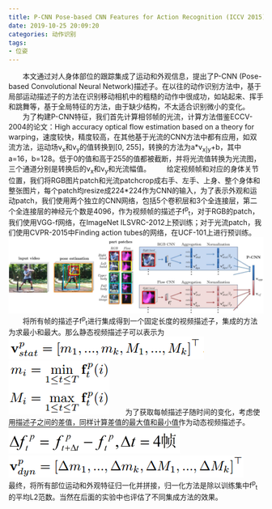 ```yaml
---
title: P-CNN Pose-based CNN Features for Action Recognition (ICCV 2015)
date: 2019-10-25 20:09:20
categories: 动作识别
tags:
- 位姿
---
```

&emsp;&emsp;本文通过对人身体部位的跟踪集成了运动和外观信息，提出了P-CNN (Pose-based Convolutional Neural Network)描述子。在以往的动作识别方法中，基于局部运动描述子的方法在识别移动相机中的粗糙的动作中很成功，如站起来、挥手和跳舞等，基于全局特征的方法，由于缺少结构，不太适合识别微小的变化。
&emsp;&emsp;为了构建P-CNN特征，我们首先计算相邻帧的光流，计算方法借鉴ECCV-2004的论文：High accuracy optical flow estimation based on a theory for warping，速度较快，精度较高，在其他基于光流的CNN方法中都有应用，如双流方法，运动场v<sub>x</sub>和v<sub>y</sub>的值转换到[0, 255]，转换的方法为a\*v<sub>x|y</sub>+b，其中a=16，b=128。低于0的值和高于255的值都被截断，并将光流值转换为光流图，三个通道分别是转换后的v<sub>x</sub>和v<sub>y</sub>和光流幅值。
&emsp;&emsp;给定视频帧和对应的身体关节位置，我们将RGB图片patch和光流patchcrop成右手、左手、上身、整个身体和整张图片，每个patch均resize成224\*224作为CNN的输入，为了表示外观和运动patch，我们使用两个独立的CNN网络，包括5个卷积层和3个全连接层，第二个全连接层的神经元个数是4096，作为视频帧的描述子f<sup>p</sup><sub>t</sub>，对于RGB的patch，我们使用VGG-f网络，在ImageNet ILSVRC-2012上预训练；对于光流patch，我们使用CVPR-2015中Finding action tubes的网络，在UCF-101上进行预训练。
![](/images/PCNN/architecture.png "RCNN结构")
&emsp;&emsp;将所有帧的描述子f<sup>p</sup><sub>t</sub>进行集成得到一个固定长度的视频描述子，集成的方法为求最小和最大。那么静态视频描述子可以表示为
![](/images/PCNN/static.png "")
![](/images/PCNN/minmax.png "")
&emsp;&emsp;为了获取每帧描述子随时间的变化，考虑使用描述子之间的差值，同样计算差值的最大值和最小值作为动态视频描述子。
![](/images/PCNN/delta.png "")
![](/images/PCNN/dynamic.png "")
&emsp;&emsp;最终，将所有部位运动和外观特征归一化并拼接，归一化方法是除以训练集中f<sup>p</sup><sub>t</sub>的平均L2范数。当然在后面的实验中也评估了不同集成方法的效果。
&emsp;&emsp;
&emsp;&emsp;
&emsp;&emsp;
&emsp;&emsp;
&emsp;&emsp;
&emsp;&emsp;
&emsp;&emsp;
&emsp;&emsp;
&emsp;&emsp;
&emsp;&emsp;
&emsp;&emsp;
&emsp;&emsp;
&emsp;&emsp;
&emsp;&emsp;
&emsp;&emsp;
&emsp;&emsp;
&emsp;&emsp;
&emsp;&emsp;
&emsp;&emsp;
&emsp;&emsp;
&emsp;&emsp;
&emsp;&emsp;
&emsp;&emsp;
